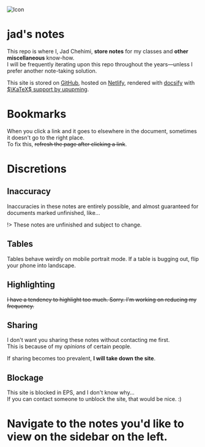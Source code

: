![Icon](favicon.ico)
# jad's notes

This repo is where I, Jad Chehimi, **store notes** for my classes and **other miscellaneous** know-how.  
I will be frequently iterating upon this repo throughout the years—unless I prefer another note-taking solution.

This site is stored on [GitHub](https://github.com/jadc/notes), hosted on [Netlify](https://netlify.com/), rendered with [docsify](https://docsify.js.org) with [$\KaTeX$ support by upupming](https://github.com/upupming/docsify-katex).

# Bookmarks
When you click a link and it goes to elsewhere in the document, sometimes it doesn't go to the right place.  
To fix this, ~~refresh the page after clicking a link~~.

# Discretions
## Inaccuracy
Inaccuracies in these notes are entirely possible, and almost guaranteed for documents marked unfinished, like...

!> These notes are unfinished and subject to change.

## Tables
Tables behave weirdly on mobile portrait mode. If a table is bugging out, flip your phone into landscape.

## Highlighting
~~I have a tendency to highlight too much. Sorry. I'm working on reducing my frequency.~~

## Sharing
I don't want you sharing these notes without contacting me first.  
This is because of my *opinions* of certain people.

If sharing becomes too prevalent, **I will take down the site**. 

## Blockage
This site is blocked in EPS, and I don't know why...  
If you can contact someone to unblock the site, that would be nice. :)

<h1>
Navigate to the notes you'd like to view on the sidebar on the left.
</h1>
